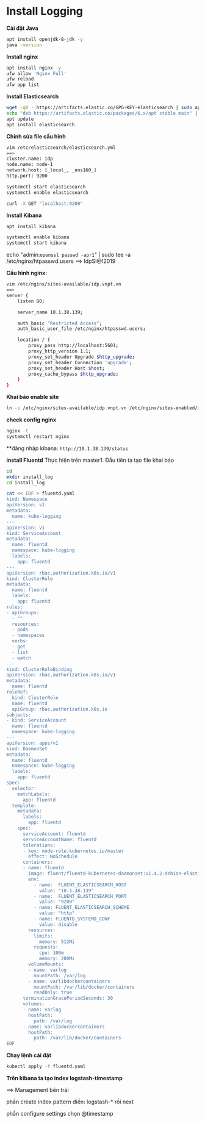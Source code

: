 # Install Logging

**Cài đặt Java**
```sh
apt install openjdk-8-jdk -y
java -version
```
**Install nginx**
```sh
apt install nginx -y
ufw allow 'Nginx Full'
ufw reload
ufw app list
```
**Install Elasticsearch**
```sh
wget -qO - https://artifacts.elastic.co/GPG-KEY-elasticsearch | sudo apt-key add -
echo "deb https://artifacts.elastic.co/packages/6.x/apt stable main" | sudo tee -a /etc/apt/sources.list.d/elastic-6.x.list
apt update
apt install elasticsearch
```
**Chỉnh sửa file cấu hình**
```sh
vim /etc/elasticsearch/elasticsearch.yml
==>
cluster.name: idp
node.name: node-1
network.host: [_local_, _ens160_]
http.port: 9200
```
```sh
systemctl start elasticsearch
systemctl enable elasticsearch
```
```sh
curl -X GET "localhost:9200"
```
**Install Kibana**
```sh
apt install kibana
```
```sh
systemctl enable kibana
systemctl start kibana
```
echo "admin:`openssl passwd -apr1`" | sudo tee -a /etc/nginx/htpasswd.users
==> IdpSI@!2019

**Cấu hình nginx:**
```sh
vim /etc/nginx/sites-available/idp.vnpt.vn
==>
server {
    listen 80;

    server_name 10.1.38.139;

    auth_basic "Restricted Access";
    auth_basic_user_file /etc/nginx/htpasswd.users;

    location / {
        proxy_pass http://localhost:5601;
        proxy_http_version 1.1;
        proxy_set_header Upgrade $http_upgrade;
        proxy_set_header Connection 'upgrade';
        proxy_set_header Host $host;
        proxy_cache_bypass $http_upgrade;
    }
}
```
**Khai báo enable site**
```sh
ln -s /etc/nginx/sites-available/idp.vnpt.vn /etc/nginx/sites-enabled/idp.vnpt.vn
```
**check config nginx**
```sh
nginx -t
systemctl restart nginx
```
**đăng nhập kibana: `http://10.1.38.139/status`

**install Fluentd**
Thực hiện trên master1. Đầu tiên ta tạo file khai báo
```sh
cd
mkdir install_log
cd install_log
```
```sh
cat << EOF > fluentd.yaml
kind: Namespace
apiVersion: v1
metadata:
  name: kube-logging
---
apiVersion: v1
kind: ServiceAccount
metadata:
  name: fluentd
  namespace: kube-logging
  labels:
    app: fluentd
---
apiVersion: rbac.authorization.k8s.io/v1
kind: ClusterRole
metadata:
  name: fluentd
  labels:
    app: fluentd
rules:
- apiGroups:
  - ""
  resources:
  - pods
  - namespaces
  verbs:
  - get
  - list
  - watch
---
kind: ClusterRoleBinding
apiVersion: rbac.authorization.k8s.io/v1
metadata:
  name: fluentd
roleRef:
  kind: ClusterRole
  name: fluentd
  apiGroup: rbac.authorization.k8s.io
subjects:
- kind: ServiceAccount
  name: fluentd
  namespace: kube-logging
---
apiVersion: apps/v1
kind: DaemonSet
metadata:
  name: fluentd
  namespace: kube-logging
  labels:
    app: fluentd
spec:
  selector:
    matchLabels:
      app: fluentd
  template:
    metadata:
      labels:
        app: fluentd
    spec:
      serviceAccount: fluentd
      serviceAccountName: fluentd
      tolerations:
      - key: node-role.kubernetes.io/master
        effect: NoSchedule
      containers:
      - name: fluentd
        image: fluent/fluentd-kubernetes-daemonset:v1.4.2-debian-elasticsearch-1.1
        env:
          - name:  FLUENT_ELASTICSEARCH_HOST
            value: "10.1.38.139"
          - name:  FLUENT_ELASTICSEARCH_PORT
            value: "9200"
          - name: FLUENT_ELASTICSEARCH_SCHEME
            value: "http"
          - name: FLUENTD_SYSTEMD_CONF
            value: disable
        resources:
          limits:
            memory: 512Mi
          requests:
            cpu: 100m
            memory: 200Mi
        volumeMounts:
        - name: varlog
          mountPath: /var/log
        - name: varlibdockercontainers
          mountPath: /var/lib/docker/containers
          readOnly: true
      terminationGracePeriodSeconds: 30
      volumes:
      - name: varlog
        hostPath:
          path: /var/log
      - name: varlibdockercontainers
        hostPath:
          path: /var/lib/docker/containers
EOF
```
**Chạy lệnh cài đặt**
```sh
kubectl apply -f fluentd.yaml
```
**Trên kibana ta tạo index logstash-timestamp**

==> Management bên trái

phần create index pattern điền: logstash-* rồi next

phần configure settings chọn @timestamp
